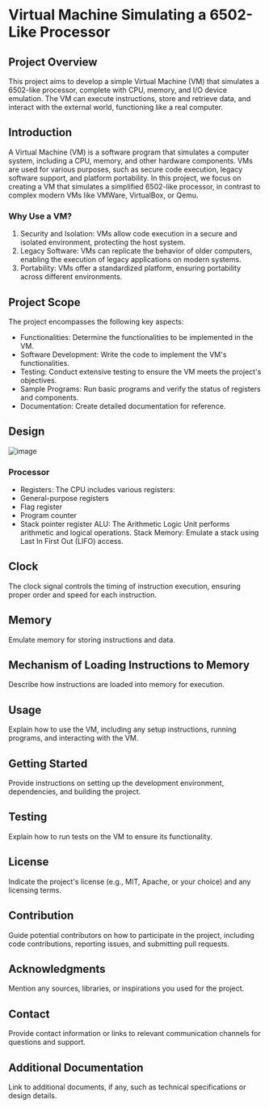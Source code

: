 # Virtual Machine Simulating a 6502-Like Processor
## Project Overview
This project aims to develop a simple Virtual Machine (VM) that simulates a 6502-like processor, complete with CPU, memory, and I/O device emulation. The VM can execute instructions, store and retrieve data, and interact with the external world, functioning like a real computer.

## Introduction
A Virtual Machine (VM) is a software program that simulates a computer system, including a CPU, memory, and other hardware components. VMs are used for various purposes, such as secure code execution, legacy software support, and platform portability. In this project, we focus on creating a VM that simulates a simplified 6502-like processor, in contrast to complex modern VMs like VMWare, VirtualBox, or Qemu.

### Why Use a VM?
1. Security and Isolation: VMs allow code execution in a secure and isolated environment, protecting the host system.
2. Legacy Software: VMs can replicate the behavior of older computers, enabling the execution of legacy applications on modern systems.
3. Portability: VMs offer a standardized platform, ensuring portability across different environments.

## Project Scope
The project encompasses the following key aspects:

- Functionalities: Determine the functionalities to be implemented in the VM.
- Software Development: Write the code to implement the VM's functionalities.
- Testing: Conduct extensive testing to ensure the VM meets the project's objectives.
- Sample Programs: Run basic programs and verify the status of registers and components.
- Documentation: Create detailed documentation for reference.


## Design
![image](https://github.com/dragon540/6502Emulator/assets/149693065/b682fa85-5f4f-4165-b44c-e98b34bfe5a1)


### Processor
 - Registers: The CPU includes various registers:
 - General-purpose registers
 - Flag register
 - Program counter
 - Stack pointer register
ALU: The Arithmetic Logic Unit performs arithmetic and logical operations.
Stack Memory: Emulate a stack using Last In First Out (LIFO) access.

## Clock
The clock signal controls the timing of instruction execution, ensuring proper order and speed for each instruction.

## Memory
Emulate memory for storing instructions and data.

## Mechanism of Loading Instructions to Memory
Describe how instructions are loaded into memory for execution.

## Usage
Explain how to use the VM, including any setup instructions, running programs, and interacting with the VM.

## Getting Started
Provide instructions on setting up the development environment, dependencies, and building the project.

## Testing
Explain how to run tests on the VM to ensure its functionality.

## License
Indicate the project's license (e.g., MIT, Apache, or your choice) and any licensing terms.

## Contribution
Guide potential contributors on how to participate in the project, including code contributions, reporting issues, and submitting pull requests.

## Acknowledgments
Mention any sources, libraries, or inspirations you used for the project.

## Contact
Provide contact information or links to relevant communication channels for questions and support.

## Additional Documentation
Link to additional documents, if any, such as technical specifications or design details.
